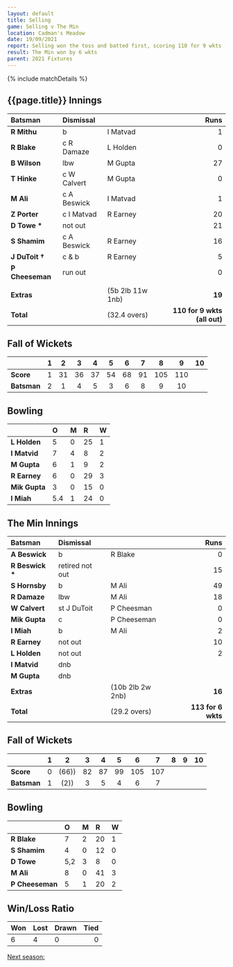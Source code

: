 ```yaml
---
layout: default
title: Selling
game: Selling v The Min
location: Cadman's Meadow
date: 19/09/2021
report: Selling won the toss and batted first, scoring 110 for 9 wkts (all out). The Min made 113 for 6 wkts in reply.
result: The Min won by 6 wkts
parent: 2021 Fixtures
---
```


{% include matchDetails %}

## {{page.title}} Innings

| Batsman | Dismissal | | Runs |
|:---|:---|---|---:|
| **R Mithu** | b | I Matvad | 1 |
| **R Blake** | c R Damaze | L Holden | 0 |
| **B Wilson** | lbw | M Gupta | 27 |
| **T Hinke** | c W Calvert | M Gupta | 0 |
| **M Ali** | c A Beswick | I Matvad | 1 |
| **Z Porter** | c I Matvad | R Earney | 20 |
| **D Towe &#42;** | not out |  | 21 |
| **S Shamim** | c A Beswick | R Earney | 16 |
| **J DuToit &#8224;** | c & b | R Earney | 5 |
| **P Cheeseman** | run out |  | 0 |
| | | | |
| **Extras** | | (5b 2lb 11w 1nb) | **19** |
| **Total** | | (32.4 overs) | **110 for 9 wkts (all out)** |

## Fall of Wickets

| | 1 | 2 | 3 | 4 | 5 | 6 | 7 | 8 | 9 | 10 |
|---|:---:|:---:|:---:|:---:|:---:|:---:|:---:|:---:|:---:|:---:|
| **Score** | 1 | 31 | 36 | 37 | 54 | 68 | 91 | 105 | 110 |  |
| **Batsman** | 2 | 1 | 4 | 5 | 3 | 6 | 8 | 9 | 10 |  |

## Bowling

| | O | M | R | W |
|---|:---|:---|:---|:---|
| **L Holden** | 5 | 0 | 25 | 1 |
| **I Matvid** | 7 | 4 | 8 | 2 |
| **M Gupta** | 6 | 1 | 9 | 2 |
| **R Earney** | 6 | 0 | 29 | 3 |
| **Mik Gupta** | 3 | 0 | 15 | 0 |
| **I Miah** | 5.4 | 1 | 24 | 0 |

## The Min Innings

| Batsman | Dismissal | | Runs |
|:---|:---|---|---:|
| **A Beswick** | b | R Blake | 0 |
| **R Beswick &#42;** | retired not out | | 15 |
| **S Hornsby** | b | M Ali | 49 |
| **R Damaze** | lbw | M Ali | 18 |
| **W Calvert** | st J DuToit | P Cheesman | 0 |
| **Mik Gupta** | c | P Cheeseman | 0 |
| **I Miah** | b | M Ali | 2 |
| **R Earney** | not out | | 10 |
| **L Holden** | not out | | 2 |
| **I Matvid** | dnb |  |  |
| **M Gupta** | dnb |  |  |  
| **Extras** | | (10b 2lb 2w 2nb) | **16** |
| **Total** | | (29.2 overs) | **113 for 6 wkts** |

## Fall of Wickets

| | 1 | 2 | 3 | 4 | 5 | 6 | 7 | 8 | 9 | 10 |
|---|:---:|:---:|:---:|:---:|:---:|:---:|:---:|:---:|:---:|:---:|
| **Score** | 0 | (66)) | 82 | 87 | 99 | 105 | 107 |  |  |  |
| **Batsman** | 1 | (2)) | 3 | 5 | 4 | 6 | 7 |  |  |  |

## Bowling

| | O | M | R | W |
|---|:---|:---|:---|:---|
| **R Blake** | 7 | 2 | 20 | 1 |
| **S Shamim** | 4 | 0 | 12 | 0 |
| **D Towe** | 5,2 | 3 | 8 | 0 |
| **M Ali** | 8 | 0 | 41 | 3 |
| **P Cheeseman** | 5 | 1 | 20 | 2 |

## Win/Loss Ratio

| Won | Lost | Drawn | Tied |
|:---|:---|:---|---:|
| 6 | 4 | 0 | 0 |

[Next season:](/)